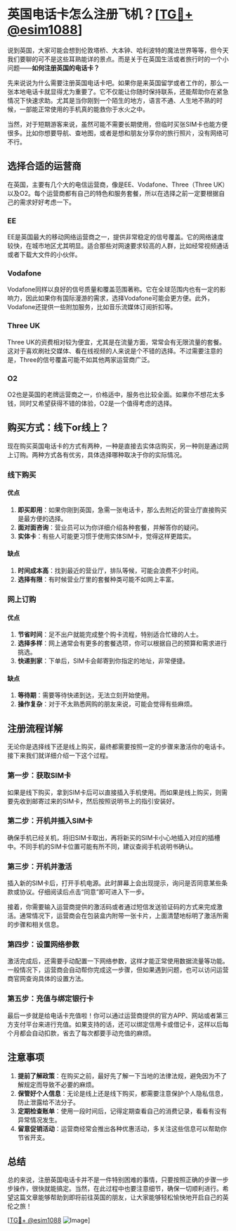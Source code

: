 # 英国电话卡怎么注册飞机？[[TG💪+ @esim1088](https://t.me/s/esim1088)]

说到英国，大家可能会想到伦敦塔桥、大本钟、哈利波特的魔法世界等等，但今天我们要聊的可不是这些耳熟能详的景点。而是关于在英国生活或者旅行时的一个小问题——**如何注册英国的电话卡？**

先来说说为什么需要注册英国电话卡吧。如果你是来英国留学或者工作的，那么一张本地电话卡就显得尤为重要了。它不仅能让你随时保持联系，还能帮助你在紧急情况下快速求助。尤其是当你刚到一个陌生的地方，语言不通、人生地不熟的时候，一部能正常使用的手机真的能救你于水火之中。

当然，对于短期游客来说，虽然可能不需要长期使用，但临时买张SIM卡也能方便很多。比如你想要导航、查地图，或者是想和朋友分享你的旅行照片，没有网络可不行。

## **选择合适的运营商**

在英国，主要有几个大的电信运营商，像是EE、Vodafone、Three（Three UK）以及O2。每个运营商都有自己的特色和服务套餐，所以在选择之前一定要根据自己的需求好好考虑一下。

### EE
EE是英国最大的移动网络运营商之一，提供非常稳定的信号覆盖。它的网络速度较快，在城市地区尤其明显。适合那些对网速要求较高的人群，比如经常视频通话或者下载大文件的小伙伴。

### Vodafone
Vodafone同样以良好的信号质量和覆盖范围著称。它在全球范围内也有一定的影响力，因此如果你有国际漫游的需求，选择Vodafone可能会更方便。此外，Vodafone还提供一些附加服务，比如音乐流媒体订阅折扣等。

### Three UK
Three UK的资费相对较为便宜，尤其是在流量方面，常常会有无限流量的套餐。这对于喜欢刷社交媒体、看在线视频的人来说是个不错的选择。不过需要注意的是，Three的信号覆盖可能不如其他两家运营商广泛。

### O2
O2也是英国的老牌运营商之一，价格适中，服务也比较全面。如果你不想花太多钱，同时又希望获得不错的体验，O2是一个值得考虑的选择。

## **购买方式：线下or线上？**

现在购买英国电话卡的方式有两种，一种是直接去实体店购买，另一种则是通过网上订购。两种方式各有优劣，具体选择哪种取决于你的实际情况。

### 线下购买

#### **优点**
1. **即买即用**：如果你刚到英国，急需一张电话卡，那么去附近的营业厅直接购买是最方便的选择。
2. **面对面咨询**：营业员可以为你详细介绍各种套餐，并解答你的疑问。
3. **实体卡**：有些人可能更习惯于使用实体SIM卡，觉得这样更踏实。

#### **缺点**
1. **时间成本高**：找到最近的营业厅，排队等候，可能会浪费不少时间。
2. **选择有限**：有时候营业厅里的套餐种类可能不如网上丰富。

### 网上订购

#### **优点**
1. **节省时间**：足不出户就能完成整个购卡流程，特别适合忙碌的人士。
2. **选择多样**：网上通常会有更多的套餐选项，你可以根据自己的预算和需求进行挑选。
3. **快递到家**：下单后，SIM卡会邮寄到你指定的地址，非常便捷。

#### **缺点**
1. **等待期**：需要等待快递到达，无法立刻开始使用。
2. **操作复杂**：对于不太熟悉网购的朋友来说，可能会觉得有些麻烦。

## **注册流程详解**

无论你是选择线下还是线上购买，最终都需要按照一定的步骤来激活你的电话卡。接下来我们就详细介绍一下这个过程。

### 第一步：获取SIM卡

如果是线下购买，拿到SIM卡后可以直接插入手机使用。而如果是线上购买，则需要先收到邮寄过来的SIM卡，然后按照说明书上的指引安装好。

### 第二步：开机并插入SIM卡

确保手机已经关机，将旧SIM卡取出，再将新买的SIM卡小心地插入对应的插槽中。不同手机的SIM卡位置可能有所不同，建议查阅手机说明书确认。

### 第三步：开机并激活

插入新的SIM卡后，打开手机电源。此时屏幕上会出现提示，询问是否同意某些条款或协议。仔细阅读后点击“同意”即可进入下一步。

接着，你需要输入运营商提供的激活码或者通过短信发送验证码的方式来完成激活。通常情况下，运营商会在包装盒内附带一张卡片，上面清楚地标明了激活所需的步骤和相关信息。

### 第四步：设置网络参数

激活完成后，还需要手动配置一下网络参数，这样才能正常使用数据流量等功能。一般情况下，运营商会自动帮你完成这一步骤，但如果遇到问题，也可以访问运营商官网查询具体的设置方法。

### 第五步：充值与绑定银行卡

最后一步就是给电话卡充值啦！你可以通过运营商提供的官方APP、网站或者第三方支付平台来进行充值。如果支持的话，还可以绑定信用卡或借记卡，这样以后每个月都会自动扣款，省去了每次都要手动充值的麻烦。

## **注意事项**

1. **提前了解政策**：在购买之前，最好先了解一下当地的法律法规，避免因为不了解规定而导致不必要的麻烦。
2. **保管好个人信息**：无论是线上还是线下购买，都需要注意保护个人隐私信息，防止泄露给不法分子。
3. **定期检查账单**：使用一段时间后，记得定期查看自己的消费记录，看看有没有异常情况发生。
4. **留意促销活动**：运营商经常会推出各种优惠活动，多关注这些信息可以帮助你节省开支。

## **总结**

总的来说，注册英国电话卡并不是一件特别困难的事情，只要按照正确的步骤一步步操作，很快就能搞定。当然，在此过程中也要注意细节，确保一切顺利进行。希望这篇文章能够帮助到即将前往英国的朋友，让大家能够轻松愉快地开启自己的英伦之旅！

[[TG💪+ @esim1088](https://t.me/s/esim1088) ![Image](https://i.postimg.cc/4NQfJmqS/Snipaste-2025-05-13-00-14-12.png)]
